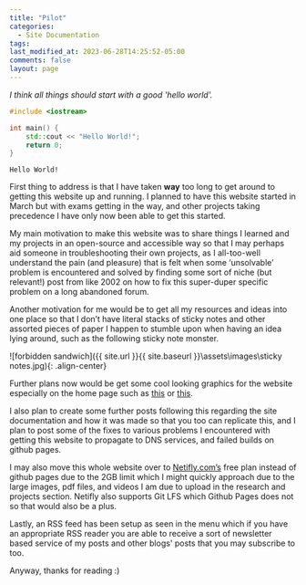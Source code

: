 ```yaml
---
title: "Pilot"
categories:
  - Site Documentation
tags:
last_modified_at: 2023-06-28T14:25:52-05:00
comments: false
layout: page
---
```

*I think all things should start with a good 'hello world'.*

```c++
#include <iostream>

int main() {
    std::cout << "Hello World!";
    return 0;
}
```
```
Hello World!
```

First thing to address is that I have taken **way** too long to get around to getting this website up and running. I planned to have this website started in March but with exams getting in the way, and other projects taking precedence I have only now been able to get this started.

My main motivation to make this website was to share things I learned and my projects in an open-source and accessible way so that I may perhaps aid someone in troubleshooting their own projects, as I all-too-well understand the pain (and pleasure) that is felt when some ‘unsolvable’ problem is encountered and solved by finding some sort of niche (but relevant!) post from like 2002 on how to fix this super-duper specific problem on a long abandoned forum.

Another motivation for me would be to get all my resources and ideas into one place so that I don’t have literal stacks of sticky notes and other assorted pieces of paper I happen to stumble upon when having an idea lying around, such as the following sticky note monster.

![forbidden sandwich]({{ site.url }}{{ site.baseurl }}\assets\images\sticky notes.jpg){: .align-center}

Further plans now would be get some cool looking graphics for the website especially on the home page such as [this](https://yvt.jp/) or [this]( https://samsy.ninja/lunar/index.html). 

I also plan to create some further posts following this regarding the site documentation and how it was made so that you too can replicate this, and I plan to post some of the fixes to various problems I encountered with getting this website to propagate to DNS services, and failed builds on github pages.

I may also move this whole website over to [Netifly.com’s]( https://www.netlify.com/pricing/) free plan instead of github pages due to the 2GB limit which I might quickly approach due to the large images, pdf files, and videos I am due to upload in the research and projects section. Netifly also supports Git LFS which Github Pages does not so that would also be a plus.

Lastly, an RSS feed has been setup as seen in the menu which if you have an appropriate RSS reader you are able to receive a sort of newsletter based service of my posts and other blogs' posts that you may subscribe to too.

Anyway, thanks for reading :)
